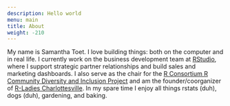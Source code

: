 ```yaml
---
description: Hello world
menu: main
title: About
weight: -210
---
```


My name is Samantha Toet. I love building things: both on the computer and in real life. I currently work on the business development team at [RStudio](https://rstudio.com/), where I support strategic partner relationships and build sales and marketing dashboards. I also serve as the chair for the [R Consortium R Community Diversity and Inclusion Project](https://www.r-consortium.org/projects/r-community-diversity-and-inclusion) and am the founder/coorganizer of [R-Ladies Charlottesville](https://www.meetup.com/rladies-charlottesville/). In my spare time I enjoy all things rstats (duh), dogs (duh), gardening, and baking. 



